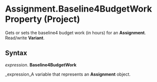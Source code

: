 
# Assignment.Baseline4BudgetWork Property (Project)

Gets or sets the baseline4 budget work (in hours) for an  **Assignment**. Read/write  **Variant**.


## Syntax

 _expression_. **Baseline4BudgetWork**

 _expression_A variable that represents an  **Assignment** object.

